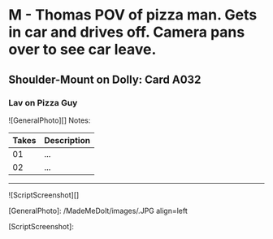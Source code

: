 # M - Thomas POV of pizza man. Gets in car and drives off. Camera pans over to see car leave.

## Shoulder-Mount on Dolly: Card A032

### Lav on Pizza Guy

![GeneralPhoto][]
Notes: 

| Takes | Description |
|:---|:----|
| 01 | ... |
| 02 | ... |

----

![ScriptScreenshot][]


[GeneralPhoto]:  /MadeMeDoIt/images/.JPG align=left

[ScriptScreenshot]: 